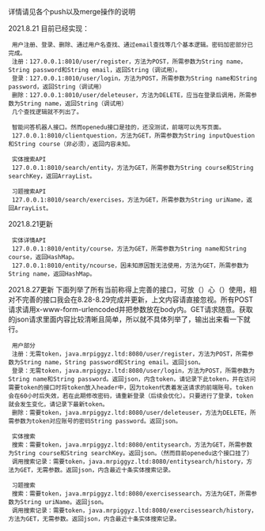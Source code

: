  详情请见各个push以及merge操作的说明
 
 2021.8.21
 目前已经实现：
 
     用户注册、登录、删除、通过用户名查找、通过email查找等几个基本逻辑。密码加密部分已完成。
     注册：127.0.0.1:8010/user/register，方法为POST，所需参数为String name，String password和String email，返回String（调试用）。
     登录：127.0.0.1:8010/user/login，方法为POST，所需参数为String name和String password，返回String（调试用）
     删除：127.0.0.1:8010/user/deleteuser，方法为DELETE，应当在登录后调用，所需参数为String name，返回String（调试用）
     几个查找逻辑就不列出了。

     智能问答机器人接口。然而openedu接口是挂的，还没测试，前端可以先写页面。
     127.0.0.1:8010/clientquestion，方法为GET，所需参数为String inputQuestion和String course（非必须），返回内容未知。

     实体搜索API
     127.0.0.1:8010/search/entity，方法为GET，所需参数为String course和String searchKey，返回ArrayList。

     习题搜索API
     127.0.0.1:8010/search/exercises，方法为GET，所需参数为String uriName，返回ArrayList。
     
2021.8.21更新
 
     实体详情API
     127.0.0.1:8010/entity/course，方法为GET，所需参数为String name和String course，返回HashMap。
     127.0.0.1:8010/entity/ncourse，因未知原因暂无法使用，方法为GET，所需参数为String name，返回HashMap。

2021.8.27更新
     下面列举了所有当前称得上完善的接口，可放（）心（）使用，相对不完善的接口我会在8.28-8.29完成并更新，上文内容请直接忽视。所有POST请求请用x-www-form-urlencoded并把参数放在body内。GET请求随意。获取的json请求里面内容比较清晰且简单，所以就不具体列举了，输出出来看一下就行。
     
     用户部分
     注册：无需token，java.mrpiggyz.ltd:8080/user/register，方法为POST，所需参数为String name，String password和String email。返回json。
     登录：无需token，java.mrpiggyz.ltd:8080/user/login，方法为POST，所需参数为String name和String password。返回json，内含token，请记录下此token，并在访问需要token的接口时将token放入header中，因为token代表着发送请求的前端账号。token会在60小时后失效，若在此期修改密码，请重新登录（后续会优化）。只要进行了登录，token就会发生变化，请记录下最新token。
     删除：需要token，java.mrpiggyz.ltd:8080/user/deleteuser，方法为DELETE，所需参数为token对应账号的密码String password。返回json。
     
     实体搜索
     搜索：需要token，java.mrpiggyz.ltd:8080/entitysearch，方法为GET，所需参数为String course和String searchKey。返回json。（然而目前openedu这个接口挂了）
     调用搜索记录：需要token，java.mrpiggyz.ltd:8080/entitysearch/history，方法为GET，无需参数。返回json，内含最近十条实体搜索记录。
     
     习题搜索
     搜索：需要token，java.mrpiggyz.ltd:8080/exercisessearch，方法为GET，所需参数为String uriName。返回json。
     调用搜索记录：需要token，java.mrpiggyz.ltd:8080/exercisessearch/history，方法为GET，无需参数。返回json，内含最近十条实体搜索记录。

